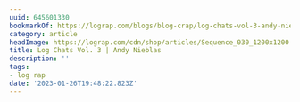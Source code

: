 ```yaml
---
uuid: 645601330
bookmarkOf: https://lograp.com/blogs/blog-crap/log-chats-vol-3-andy-nieblas
category: article
headImage: https://lograp.com/cdn/shop/articles/Sequence_030_1200x1200.jpg?v=1650299490
title: Log Chats Vol. 3 | Andy Nieblas
description: ''
tags:
- log rap
date: '2023-01-26T19:48:22.823Z'
---
```



